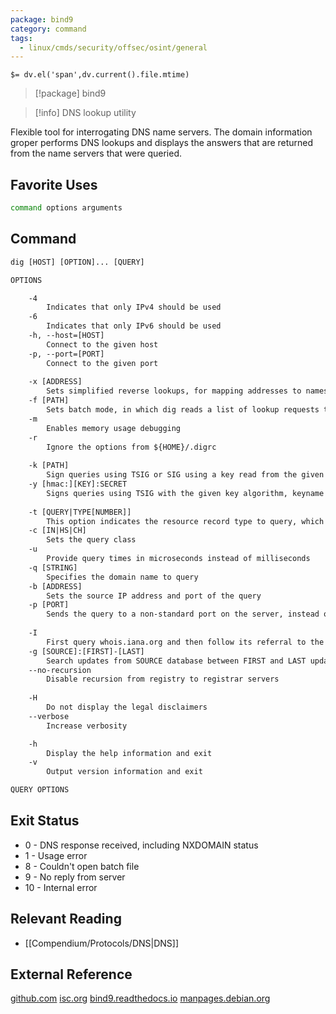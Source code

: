 ```yaml
---
package: bind9
category: command
tags:
  - linux/cmds/security/offsec/osint/general
---
```


`$= dv.el('span',dv.current().file.mtime)`
> [!package] bind9

> [!info] DNS lookup utility

Flexible tool for interrogating DNS name servers. The domain information groper performs DNS lookups and displays the answers that are returned from the name servers that were queried.

## Favorite Uses
```sh
command options arguments
```

## Command
```txt
dig [HOST] [OPTION]... [QUERY]

OPTIONS

	-4
		Indicates that only IPv4 should be used
	-6
		Indicates that only IPv6 should be used
	-h, --host=[HOST]
		Connect to the given host
	-p, --port=[PORT]
		Connect to the given port
	
	-x [ADDRESS]
		Sets simplified reverse lookups, for mapping addresses to names
	-f [PATH]
		Sets batch mode, in which dig reads a list of lookup requests to process from the given file
	-m
		Enables memory usage debugging
	-r
		Ignore the options from ${HOME}/.digrc
	
	-k [PATH]
		Sign queries using TSIG or SIG using a key read from the given file
	-y [hmac:][KEY]:SECRET
		Signs queries using TSIG with the given key algorithm, keyname and secret
	
	-t [QUERY|TYPE[NUMBER]]
		This option indicates the resource record type to query, which can be any valid query type
	-c [IN|HS|CH]
		Sets the query class
	-u
		Provide query times in microseconds instead of milliseconds
	-q [STRING]
		Specifies the domain name to query
	-b [ADDRESS]
		Sets the source IP address and port of the query
	-p [PORT]
		Sends the query to a non-standard port on the server, instead of the default 53
	
	-I
		First query whois.iana.org and then follow its referral to the whois server authoritative for that request
	-g [SOURCE]:[FIRST]-[LAST]
		Search updates from SOURCE database between FIRST and LAST update serial number
	--no-recursion
		Disable recursion from registry to registrar servers
	
	-H
		Do not display the legal disclaimers
	--verbose
		Increase verbosity

	-h
		Display the help information and exit 
	-v
		Output version information and exit

QUERY OPTIONS


```

## Exit Status
- 0 - DNS response received, including NXDOMAIN status
- 1 - Usage error
- 8 - Couldn't open batch file
- 9 - No reply from server
- 10 - Internal error

## Relevant Reading
- [[Compendium/Protocols/DNS|DNS]]

## External Reference
[github.com](https://github.com/isc-projects/bind9)
[isc.org](https://www.isc.org/bind/)
[bind9.readthedocs.io](https://bind9.readthedocs.io/)
[manpages.debian.org](https://manpages.debian.org/bullseye/bind9-dnsutils/dig.1.en.html)
